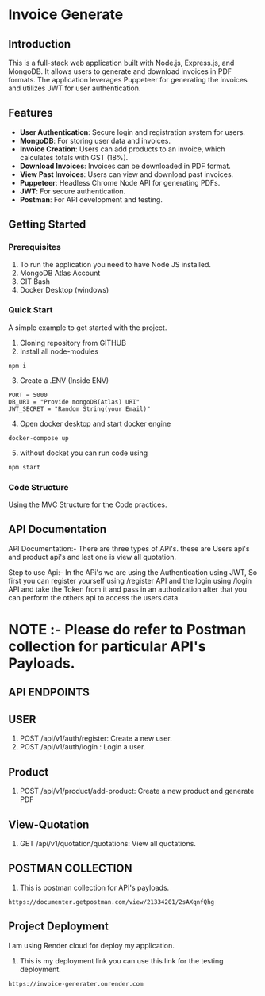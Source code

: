 # Invoice Generate

## Introduction

<!-- A brief overview of what the project does, its purpose, and its main features. -->

This is a full-stack web application built with Node.js, Express.js, and MongoDB. It allows users to generate and download invoices in PDF formats. The application leverages Puppeteer for generating the invoices and utilizes JWT for user authentication.

## Features

- **User Authentication**: Secure login and registration system for users.
- **MongoDB**: For storing user data and invoices.
- **Invoice Creation**: Users can add products to an invoice, which calculates totals with GST (18%).
- **Download Invoices**: Invoices can be downloaded in PDF format.
- **View Past Invoices**: Users can view and download past invoices.
- **Puppeteer**: Headless Chrome Node API for generating PDFs.
- **JWT**: For secure authentication.
- **Postman**: For API development and testing.

## Getting Started

### Prerequisites

1. To run the application you need to have Node JS installed.
2. MongoDB Atlas Account
3. GIT Bash
4. Docker Desktop (windows)

### Quick Start

A simple example to get started with the project.

1. Cloning repository from GITHUB
2. Install all node-modules

```
npm i
```

3. Create a .ENV (Inside ENV)

```
PORT = 5000
DB_URI = "Provide mongoDB(Atlas) URI"
JWT_SECRET = "Random String(your Email)"
```

4. Open docker desktop and start docker engine

```
docker-compose up
```

5. without docket you can run code using

```
npm start
```

### Code Structure

Using the MVC Structure for the Code practices.

## API Documentation

API Documentation:- There are three types of APi's. these are Users api's and product api's and last one is view all quotation.

Step to use Api:- In the APi's we are using the Authentication using JWT, So first you can register yourself using /register API and the login using /login API and take the Token from it and pass in an authorization after that you can perform the others api to access the users data.

# NOTE :- Please do refer to Postman collection for particular API's Payloads.

## API ENDPOINTS

## USER

1. POST /api/v1/auth/register: Create a new user.
2. POST /api/v1/auth/login : Login a user.

## Product

1. POST /api/v1/product/add-product: Create a new product and generate PDF

## View-Quotation

1. GET /api/v1/quotation/quotations: View all quotations.

## POSTMAN COLLECTION

1. This is postman collection for API's payloads.

```
https://documenter.getpostman.com/view/21334201/2sAXqnfQhg
```

## Project Deployment

I am using Render cloud for deploy my application. 

1. This is my deployment link you can use this link for the testing deployment.

```
https://invoice-generater.onrender.com
```